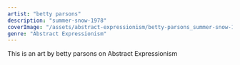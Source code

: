 ```yaml
---
artist: "betty parsons"
description: "summer-snow-1978"
coverImage: "/assets/abstract-expressionism/betty-parsons_summer-snow-1978.jpg"
genre: "Abstract Expressionism"
---
```

This is an art by betty parsons on Abstract Expressionism

